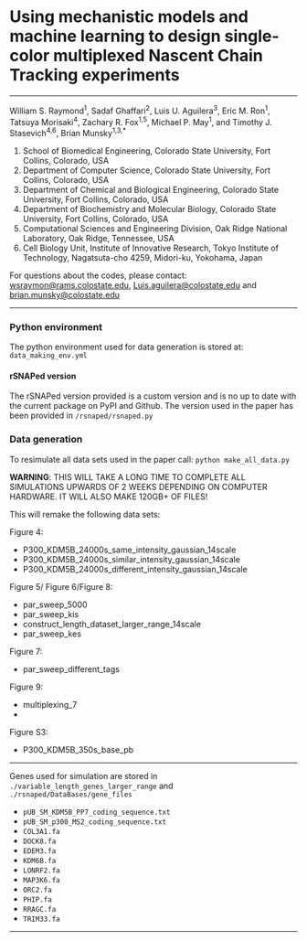 
Using mechanistic models and machine learning to design single-color multiplexed Nascent Chain Tracking experiments
=======
----

William S. Raymond<sup>1</sup>, Sadaf Ghaffari<sup>2</sup>, Luis U. Aguilera<sup>3</sup>, Eric M. Ron<sup>1</sup>, Tatsuya Morisaki<sup>4</sup>, Zachary R. Fox<sup>1,5</sup>, Michael P. May<sup>1</sup>, and Timothy J. Stasevich<sup>4,6</sup>, Brian Munsky<sup>1,3,*</sup>

<sub><sup>
1. School of Biomedical Engineering, Colorado State University, Fort Collins, Colorado, USA 
2. Department of Computer Science, Colorado State University, Fort Collins, Colorado, USA 
3. Department of Chemical and Biological Engineering, Colorado State University, Fort Collins, Colorado, USA  
4. Department of Biochemistry and Molecular Biology, Colorado State University, Fort Collins, Colorado, USA 
5. Computational Sciences and Engineering Division, Oak Ridge National Laboratory, Oak Ridge, Tennessee, USA  
6. Cell Biology Unit, Institute of Innovative Research, Tokyo Institute of Technology, Nagatsuta-cho 4259, Midori-ku, Yokohama, Japan
</sup></sub>

For questions about the codes, please contact:  wsraymon@rams.colostate.edu, Luis.aguilera@colostate.edu and brian.munsky@colostate.edu

---

### Python environment
The python environment used for data generation is stored at: 
```data_making_env.yml```


#### rSNAPed version
The rSNAPed version provided is a custom version and is no up to date with the current package on PyPI and Github. The version used in the paper has been provided in ```/rsnaped/rsnaped.py```



### Data generation
To resimulate all data sets used in the paper call:
			```python make_all_data.py```

**WARNING**:  THIS WILL TAKE A LONG TIME TO COMPLETE ALL SIMULATIONS UPWARDS OF 2 WEEKS DEPENDING ON COMPUTER HARDWARE. IT WILL ALSO MAKE 120GB+ OF FILES!

This will remake the following data sets: 

Figure 4:
- P300_KDM5B_24000s_same_intensity_gaussian_14scale
- P300_KDM5B_24000s_similar_intensity_gaussian_14scale
- P300_KDM5B_24000s_different_intensity_gaussian_14scale

Figure 5/ Figure 6/Figure 8: 
- par_sweep_5000
- par_sweep_kis
- construct_length_dataset_larger_range_14scale
- par_sweep_kes

Figure 7:
- par_sweep_different_tags

Figure 9:
- multiplexing_7
- 
Figure S3:
- P300_KDM5B_350s_base_pb

----

Genes used for simulation are stored in ```./variable_length_genes_larger_range``` and ```./rsnaped/DataBases/gene_files```

* ```pUB_SM_KDM5B_PP7_coding_sequence.txt```
* ```pUB_SM_p300_MS2_coding_sequence.txt```
* ```COL3A1.fa```
* ```DOCK8.fa```
* ```EDEM3.fa```
* ```KDM6B.fa```
* ```LONRF2.fa```
* ```MAP3K6.fa```
* ```ORC2.fa```
* ```PHIP.fa```
* ```RRAGC.fa```
* ```TRIM33.fa```
----
